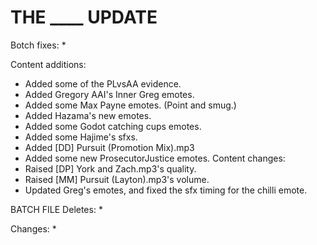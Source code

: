 # THE ____ UPDATE

Botch fixes:
  * 
  
Content additions:
  * Added some of the PLvsAA evidence.
  * Added Gregory AAI's Inner Greg emotes.
  * Added some Max Payne emotes. (Point and smug.)
  * Added Hazama's new emotes.
  * Added some Godot catching cups emotes.
  * Added some Hajime's sfxs.
  * Added [DD] Pursuit (Promotion Mix).mp3
  * Added some new ProsecutorJustice emotes.
Content changes:
  * Raised [DP] York and Zach.mp3's quality.
  * Raised [MM] Pursuit (Layton).mp3's volume.
  * Updated Greg's emotes, and fixed the sfx timing for the chilli emote.
 
BATCH FILE
Deletes:
  * 
  
Changes:
  * 
 
